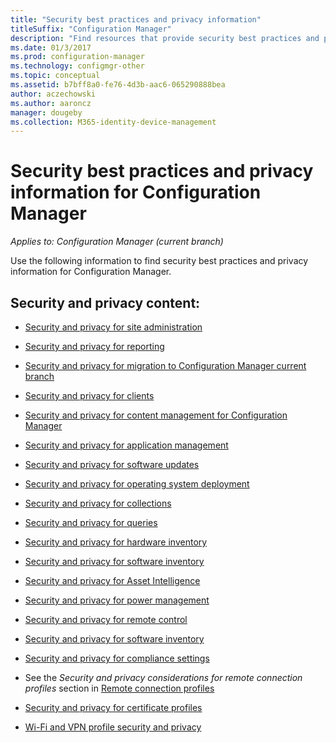 ```yaml
---
title: "Security best practices and privacy information"
titleSuffix: "Configuration Manager"
description: "Find resources that provide security best practices and privacy information for Configuration Manager."
ms.date: 01/3/2017
ms.prod: configuration-manager
ms.technology: configmgr-other
ms.topic: conceptual
ms.assetid: b7bff8a0-fe76-4d3b-aac6-065290888bea
author: aczechowski
ms.author: aaroncz
manager: dougeby
ms.collection: M365-identity-device-management
---
```

# Security best practices and privacy information for Configuration Manager

*Applies to: Configuration Manager (current branch)*

Use the following information to find security best practices and privacy information for Configuration Manager.  

## Security and privacy content:  

-   [Security and privacy for site administration](../../../core/plan-design/hierarchy/security-and-privacy-for-site-administration.md)  

-   [Security and privacy for reporting](../../../core/servers/manage/security-and-privacy-for-reporting.md)  

-   [Security and privacy for migration to Configuration Manager current branch](../../../core/migration/security-and-privacy-for-migration.md)  

-   [Security and privacy for clients](../../../core/clients/deploy/plan/security-and-privacy-for-clients.md)  

-   [Security and privacy for content management for Configuration Manager](../../../core/plan-design/hierarchy/security-and-privacy-for-content-management.md)  

-   [Security and privacy for application management](../../../apps/plan-design/security-and-privacy-for-application-management.md)  

-   [Security and privacy for software updates](../../../sum/plan-design/security-and-privacy-for-software-updates.md)  

-   [Security and privacy for operating system deployment](../../../osd/plan-design/security-and-privacy-for-operating-system-deployment.md)  

-   [Security and privacy for collections](../../../core/clients/manage/collections/security-and-privacy-for-collections.md)  

-   [Security and privacy for queries](../../../core/servers/manage/security-and-privacy-for-queries.md)  

-   [Security and privacy for hardware inventory](../../../core/clients/manage/inventory/security-and-privacy-for-hardware-inventory.md)  

-   [Security and privacy for software inventory](../../../core/clients/manage/inventory/security-and-privacy-for-software-inventory.md)  

-   [Security and privacy for Asset Intelligence](../../../core/clients/manage/asset-intelligence/security-and-privacy-for-asset-intelligence.md)  

-   [Security and privacy for power management](../../../core/clients/manage/power/security-and-privacy-for-power-management.md)  

-   [Security and privacy for remote control](../../../core/clients/manage/remote-control/security-and-privacy-for-remote-control.md)  

-   [Security and privacy for software inventory](../../../core/clients/manage/inventory/security-and-privacy-for-software-inventory.md)  

-   [Security and privacy for compliance settings](../../../compliance/plan-design/security-and-privacy-for-compliance-settings.md)  

-   See the *Security and privacy considerations for remote connection profiles* section in [Remote connection profiles](/sccm/compliance/deploy-use/create-remote-connection-profiles)  

-   [Security and privacy for certificate profiles](../../../protect/plan-design/security-and-privacy-for-certificate-profiles.md)  

-   [Wi-Fi and VPN profile security and privacy](../../../protect/plan-design/security-and-privacy-for-wifi-vpn-profiles.md)  
